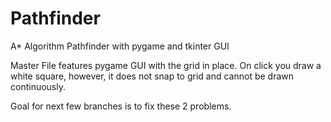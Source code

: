 # Pathfinder
A* Algorithm Pathfinder with pygame and tkinter GUI

Master File features pygame GUI with the grid in place. On click you draw a white square, however, it does not snap to grid and cannot
be drawn continuously. 

Goal for next few branches is to fix these 2 problems. 
